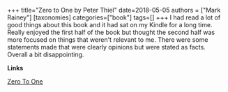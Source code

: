 +++
title="Zero to One by Peter Thiel"
date=2018-05-05
authors = ["Mark Rainey"]
[taxonomies]
categories=["book"]
tags=[]
+++
I had read a lot of good things about this book and it had sat on my Kindle for a long time. Really enjoyed the first half of the book but thought the second half was more focused on things that weren't relevant to me. There were some statements made that were clearly opinions but were stated as facts. Overall a bit disappointing.
<!-- more -->

__Links__

[Zero To One](https://www.amazon.co.uk/Zero-One-Notes-Startups-Future/dp/0804139296)
